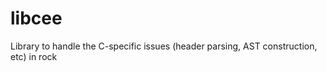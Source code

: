 libcee
==========

Library to handle the C-specific issues (header parsing, AST construction, etc) in rock 
